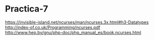 # Practica-7
https://invisible-island.net/ncurses/man/ncurses.3x.html#h3-Datatypes
http://index-of.co.uk/Programming/ncurses.pdf
http://www.hep.by/gnu/php-doc/php_manual_es/book.ncurses.html
